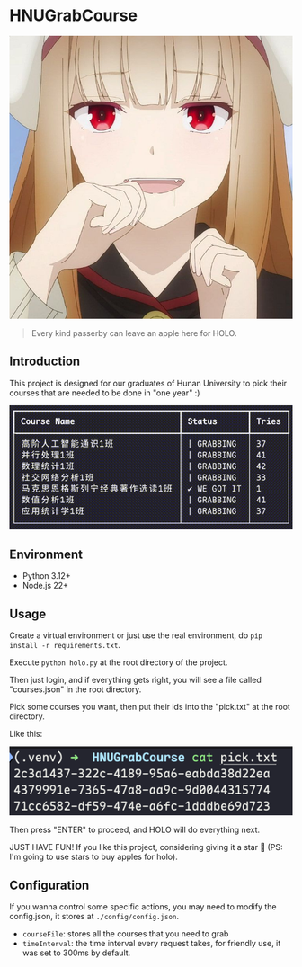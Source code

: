 # HNUGrabCourse

![holo](./assets/holo.jpg)

> Every kind passerby can leave an apple here for HOLO.

## Introduction

This project is designed for our graduates of Hunan University to pick their courses that are needed to be done in "one year" :)

![presentation](./assets/presentation.gif)



## Environment

- Python 3.12+
- Node.js 22+



## Usage

Create a virtual environment or just use the real environment, do `pip install -r requirements.txt`.

Execute `python holo.py` at the root directory of the project.

Then just login, and if everything gets right, you will see a file called "courses.json" in the root directory.

Pick some courses you want, then put their ids into the "pick.txt" at the root directory.

Like this:

![pick-example](./assets/pick-example.png)

Then press "ENTER" to proceed, and HOLO will do everything next.

JUST HAVE FUN! If you like this project, considering giving it a star 🌟 (PS: I'm going to use stars to buy apples for holo).



## Configuration

If you wanna control some specific actions, you may need to modify the config.json, it stores at `./config/config.json`.

- `courseFile`: stores all the courses that you need to grab
- `timeInterval`: the time interval every request takes, for friendly use, it was set to 300ms by default.
